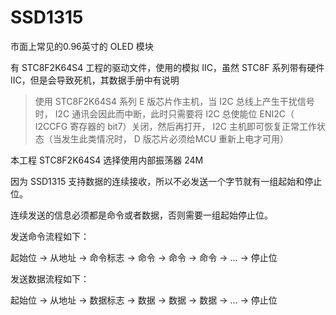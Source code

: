 # SSD1315

市面上常见的0.96英寸的 OLED 模块

有 STC8F2K64S4 工程的驱动文件，使用的模拟 IIC，虽然 STC8F 系列带有硬件IIC，但是会导致死机，其数据手册中有说明

> 使用 STC8F2K64S4 系列 E 版芯片作主机，当 I2C 总线上产生干扰信号时， I2C 通讯会因此而中断，此时只需要将 I2C 总使能位 ENI2C（ I2CCFG 寄存器的 bit7）关闭，然后再打开， I2C 主机即可恢复正常工作状态（当发生此类情况时， D 版芯片必须给MCU 重新上电才可用）

本工程 STC8F2K64S4 选择使用内部振荡器 24M 

因为 SSD1315 支持数据的连续接收，所以不必发送一个字节就有一组起始和停止位。

连续发送的信息必须都是命令或者数据，否则需要一组起始停止位。

发送命令流程如下：

起始位 -> 从地址 -> 命令标志 -> 命令 -> 命令 -> 命令 -> ... -> 停止位

发送数据流程如下：

起始位 -> 从地址 -> 数据标志 -> 数据 -> 数据 -> 数据 -> ... -> 停止位

